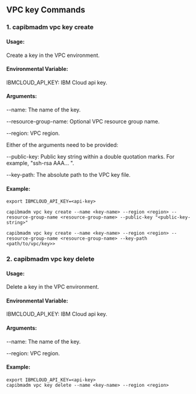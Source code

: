 ## VPC key Commands

 ### 1. capibmadm vpc key create

 #### Usage: 
 Create a key in the VPC environment.

 #### Environmental Variable:
 IBMCLOUD_API_KEY: IBM Cloud api key.

 #### Arguments:

  --name: The name of the key. 

  --resource-group-name: Optional VPC resource group name.

  --region: VPC region.

 Either of the arguments need to be provided:

  --public-key: Public key string within a double quotation marks. For example, "ssh-rsa AAA... ".

  --key-path: The absolute path to the VPC key file.


 #### Example:
 ```shell
 export IBMCLOUD_API_KEY=<api-key>

 capibmadm vpc key create --name <key-name> --region <region> --resource-group-name <resource-group-name> --public-key "<public-key-string>"

 capibmadm vpc key create --name <key-name> --region <region> --resource-group-name <resource-group-name> --key-path <path/to/vpc/key>>
 ```

 ### 2. capibmadm vpc key delete

 #### Usage:
 Delete a key in the VPC environment.

 #### Environmental Variable:
 IBMCLOUD_API_KEY: IBM Cloud api key.

 #### Arguments:

  --name: The name of the key.

  --region: VPC region.

 #### Example:
 ```shell
 export IBMCLOUD_API_KEY=<api-key>
 capibmadm vpc key delete --name <key-name> --region <region>
 ```